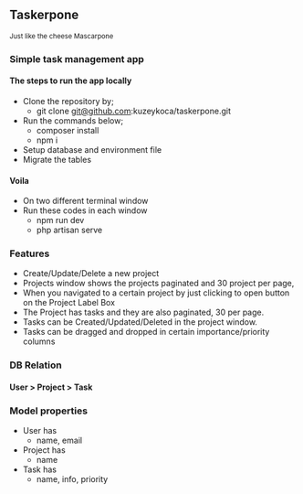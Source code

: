 ## Taskerpone
<sub>Just like the cheese Mascarpone<sub>

### Simple task management app

#### The steps to run the app locally


* Clone the repository by;
  * git clone git@github.com:kuzeykoca/taskerpone.git
* Run the commands below;
  * composer install
  * npm i
* Setup database and environment file
* Migrate the tables

#### Voila

* On two different terminal window
* Run these codes in each window
  * npm run dev
  * php artisan serve


### Features

* Create/Update/Delete a new project
* Projects window shows the projects paginated and 30 project per page, 
* When you navigated to a certain project by just clicking to open button on the Project Label Box
* The Project has tasks and they are also paginated, 30 per page.
* Tasks can be Created/Updated/Deleted in the project window.
* Tasks can be dragged and dropped in certain importance/priority columns

### DB Relation
#### User > Project > Task

### Model properties

* User has
  * name, email
* Project has
  * name
* Task has
  * name, info, priority
